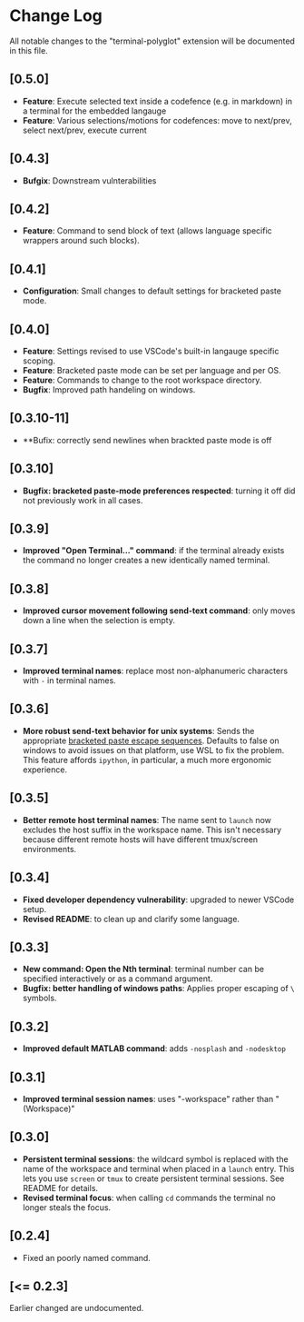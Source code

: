 # Change Log
All notable changes to the "terminal-polyglot" extension will be documented in this file.

## [0.5.0]
- **Feature**: Execute selected text inside a codefence (e.g. in markdown) in a terminal for the embedded langauge
- **Feature**: Various selections/motions for codefences: move to next/prev, select next/prev, execute current

## [0.4.3]
- **Bufgix**: Downstream vulnterabilities

## [0.4.2]
- **Feature**: Command to send block of text (allows language specific wrappers around such blocks).

## [0.4.1]
- **Configuration**: Small changes to default settings for bracketed paste mode.

## [0.4.0]
- **Feature**: Settings revised to use VSCode's built-in langauge specific
  scoping.
- **Feature**: Bracketed paste mode can be set per language and per OS.
- **Feature**: Commands to change to the root workspace directory.
- **Bugfix**: Improved path handeling on windows.

## [0.3.10-11]
- **Bufix: correctly send newlines when brackted paste mode is off

## [0.3.10]
- **Bugfix: bracketed paste-mode preferences respected**: turning it off
did not previously work in all cases.

## [0.3.9]
- **Improved "Open Terminal..." command**: if the terminal already exists
the command no longer creates a new identically named terminal.

## [0.3.8]
- **Improved cursor movement following send-text command**: only moves
down a line when the selection is empty.

## [0.3.7]
- **Improved terminal names**: replace most non-alphanumeric characters
with `-` in terminal names.

## [0.3.6]
- **More robust send-text behavior for unix systems**: Sends the appropriate
  [bracketed paste escape sequences](https://cirw.in/blog/bracketed-paste).
  Defaults to false on windows to avoid issues on that platform, use WSL to fix
  the problem. This feature affords `ipython`, in particular, a much more
  ergonomic experience.

## [0.3.5]

- **Better remote host terminal names**: The name sent to `launch` now excludes
  the host suffix in the workspace name. This isn't necessary because different
  remote hosts will have different tmux/screen environments.

## [0.3.4]

- **Fixed developer dependency vulnerability**: upgraded to newer VSCode
setup.
- **Revised README**: to clean up and clarify some language.

## [0.3.3]
- **New command: Open the Nth terminal**: terminal number can be specified interactively or as a command argument.
- **Bugfix: better handling of windows paths**: Applies proper escaping of `\` symbols.

## [0.3.2]
- **Improved default MATLAB command**: adds `-nosplash` and `-nodesktop`

## [0.3.1]
- **Improved terminal session names**: uses "-workspace" rather than " (Workspace)"

## [0.3.0]
- **Persistent terminal sessions**: the wildcard symbol is replaced with the name
  of the workspace and terminal when placed in a `launch` entry. This lets
  you use `screen` or `tmux` to create persistent terminal sessions.
  See README for details.
- **Revised terminal focus**: when calling `cd` commands the terminal no longer
  steals the focus.

## [0.2.4]
- Fixed an poorly named command.

## [<= 0.2.3]
Earlier changed are undocumented.
